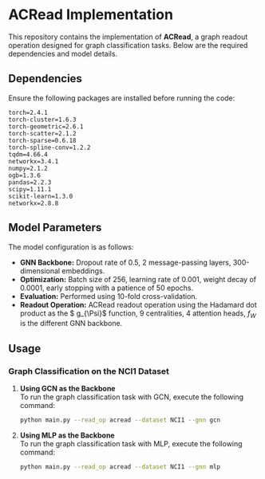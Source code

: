 # ACRead Implementation

This repository contains the implementation of **ACRead**, a graph readout operation designed for graph classification tasks. Below are the required dependencies and model details.

## Dependencies

Ensure the following packages are installed before running the code:

```
torch=2.4.1
torch-cluster=1.6.3
torch-geometric=2.6.1
torch-scatter=2.1.2
torch-sparse=0.6.18
torch-spline-conv=1.2.2
tqdm=4.66.4
networkx=3.4.1
numpy=2.1.2
ogb=1.3.6
pandas=2.2.3
scipy=1.11.1
scikit-learn=1.3.0
networkx=2.8.8
```

## Model Parameters

The model configuration is as follows:

- **GNN Backbone:** Dropout rate of 0.5, 2 message-passing layers, 300-dimensional embeddings.
- **Optimization:** Batch size of 256, learning rate of 0.001, weight decay of 0.0001, early stopping with a patience of 50 epochs.
- **Evaluation:** Performed using 10-fold cross-validation.
- **Readout Operation:** ACRead readout operation using the Hadamard dot product as the $ g_{\Psi}$ function, 9 centralities, 4 attention heads, $f_W$ is the different GNN backbone.


## Usage

### Graph Classification on the NCI1 Dataset

1. **Using GCN as the Backbone**  
   To run the graph classification task with GCN, execute the following command:

   ```bash
   python main.py --read_op acread --dataset NCI1 --gnn gcn
   ```

2. **Using MLP as the Backbone**  
   To run the graph classification task with MLP, execute the following command:

   ```bash
   python main.py --read_op acread --dataset NCI1 --gnn mlp
   ```
